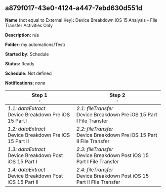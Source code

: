 ## a879f017-43e0-4124-a447-7ebd630d551d

**Name** (not equal to External Key)**:** Device Breakdown iOS 15 Analysis - File Transfer Activities Only

**Description:** n/a

**Folder:** my automations/Test/

**Started by:** Schedule

**Status:** Ready

**Schedule:** Not defined

**Notifications:** _none_


| Step 1<br>_<small>-</small>_ | Step 2<br>_<small>-</small>_ |
| --- | --- |
| _1.1: dataExtract_<br>Device Breakdown Pre iOS 15 Part I | _2.1: fileTransfer_<br>Device Breakdown Pre iOS 15 Part I File Transfer |
| _1.2: dataExtract_<br>Device Breakdown Pre iOS 15 Part II | _2.2: fileTransfer_<br>Device Breakdown Pre iOS 15 Part II File Transfer |
| _1.3: dataExtract_<br>Device Breakdown Post iOS 15 Part I | _2.3: fileTransfer_<br>Device Breakdown Post iOS 15 Part I File Transfer |
| _1.4: dataExtract_<br>Device Breakdown Post iOS 15 Part II | _2.4: fileTransfer_<br>Device Breakdown Post iOS 15 Part II File Transfer |
